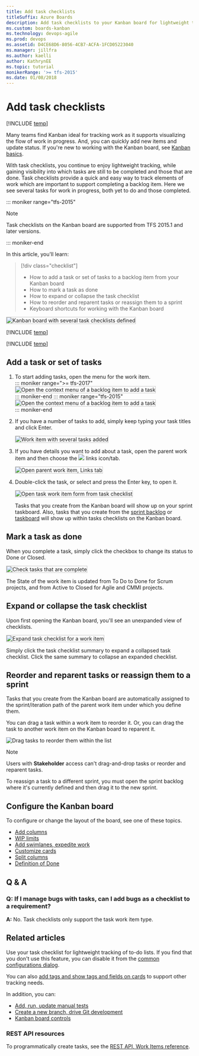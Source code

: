 ```yaml
---
title: Add task checklists
titleSuffix: Azure Boards
description: Add task checklists to your Kanban board for lightweight tracking when working in Azure Boards, Azure DevOps, & Team Foundation Server
ms.custom: boards-kanban 
ms.technology: devops-agile
ms.prod: devops
ms.assetid: D4CE68D6-8056-4CB7-ACFA-1FCD05223040 
ms.manager: jillfra
ms.author: kaelli
author: KathrynEE
ms.topic: tutorial
monikerRange: '>= tfs-2015'
ms.date: 01/08/2018
---
```



# Add task checklists

[!INCLUDE [temp](../_shared/version-vsts-tfs-2015-on.md)]


Many teams find Kanban ideal for tracking work as it supports visualizing the flow of work in progress. And, you can quickly add new items and update status. If you're new to working with the Kanban board, see [Kanban basics](kanban-basics.md).  

With task checklists, you continue to enjoy lightweight tracking, while gaining visibility into which tasks are still to be completed and those that are done. Task checklists provide a quick and easy way to track elements of work which are important to support completing a backlog item. Here we see several tasks for work in progress, both yet to do and those completed.  

::: moniker range="tfs-2015"

> [!NOTE]  
> Task checklists on the Kanban board are supported from TFS 2015.1 and later versions. 

::: moniker-end

In this article, you'll learn: 
> [!div class="checklist"]    
> * How to add a task or set of tasks to a backlog item from your Kanban board  
> * How to mark a task as done 
> * How to expand or collapse the task checklist  
> * How to reorder and reparent tasks or reassign them to a sprint
> * Keyboard shortcuts for working with the Kanban board 
  
<img src="_img/kanban-task-checklists.png" alt="Kanban board with several task checklists defined" style="border: 1px solid #C3C3C3;" />  


[!INCLUDE [temp](../_shared/prerequisites-kanban.md)]


[!INCLUDE [temp](../_shared/open-kanban-board.md)] 

## Add a task or set of tasks 

1. To start adding tasks, open the menu for the work item.  
	::: moniker range=">= tfs-2017"  
	<img src="_img/add-tasks-menu-options-vs-ts.png" alt="Open the context menu of a backlog item to add a task" style="border: 1px solid #C3C3C3;" />  
	::: moniker-end
	::: moniker range="tfs-2015"
	<img src="_img/kanban-board-add-task-checklist.png" alt="Open the context menu of a backlog item to add a task" style="border: 1px solid #C3C3C3;" />  
	::: moniker-end

2. If you have a number of tasks to add, simply keep typing your task titles and click Enter.   

	<img src="_img/kanban-board-task-checklists-added.png" alt="Work item with several tasks added" style="border: 1px solid #C3C3C3;" />  

3.	If you have details you want to add about a task, open the parent work item and then choose the ![ ](../_img/icons/icon-links-tab-wi.png) links icon/tab. 

	<img src="_img/add-task-checklist-open-task.png" alt="Open parent work item, Links tab" style="border: 1px solid #C3C3C3;" />  

4. Double-click the task, or select and press the Enter key, to open it.   

	<img src="_img/kanban-board-open-task-form.png" alt="Open task work item form from task checklist" style="border: 1px solid #C3C3C3;" />  

	Tasks that you create from the Kanban board will show up on your sprint taskboard. Also, tasks that you create from the [sprint backlog](../sprints/assign-work-sprint.md) or [taskboard](../sprints/task-board.md) will show up within tasks checklists on the Kanban board.  


## Mark a task as done 

When you complete a task, simply click the checkbox to change its status to Done or Closed. 

<img src="_img/kanban-check-done-tasks.png" alt="Check tasks that are complete" style="border: 1px solid #C3C3C3;" />  
 
The State of the work item is updated from To Do to Done for Scrum projects, and from Active to Closed for Agile and CMMI projects.  

## Expand or collapse the task checklist  

Upon first opening the Kanban board, you'll see an unexpanded view of checklists.

<img src="_img/kanban-board-first-open-collapsed-checklists.png" alt="Expand task checklist for a work item" style="border: 1px solid #C3C3C3;" /> 

Simply click the task checklist summary to expand a collapsed task checklist. Click the same summary to collapse an expanded checklist. 

## Reorder and reparent tasks or reassign them to a sprint

Tasks that you create from the Kanban board are automatically assigned to the sprint/iteration path of the parent work item under which you define them. 

You can drag a task within a work item to reorder it. Or, you can drag the task to another work item on the Kanban board to reparent it. 

![Drag tasks to reorder them within the list](_img/task-checklist-reorder-tasks.png)  

> [!NOTE]   
> Users with **Stakeholder** access can't drag-and-drop tasks or reorder and reparent tasks.

To reassign a task to a different sprint, you must open the sprint backlog where it's currently defined and then drag it to the new sprint.  

## Configure the Kanban board 
To configure or change the layout of the board, see one of these topics. 

* [Add columns](add-columns.md)  
* [WIP limits](wip-limits.md)  
* [Add swimlanes, expedite work](expedite-work.md)   
* [Customize cards](../../boards/boards/customize-cards.md)  
* [Split columns](split-columns.md)   
* [Definition of Done](definition-of-done.md)  

## Q & A

### Q: If I manage bugs with tasks, can I add bugs as a checklist to a requirement? 
**A:** No. Task checklists only support the task work item type. 
 

## Related articles  
Use your task checklist for lightweight tracking of to-do lists. If you find that you don't use this feature, you can disable it from the [common configurations dialog](../../boards/boards/customize-cards.md#annotations). 

You can also [add tags and show tags and fields on cards](../../boards/boards/customize-cards.md) to support other tracking needs.  

In addition, you can:  

- [Add, run, update manual tests](add-run-update-tests.md)
- [Create a new branch, drive Git development](../backlogs/connect-work-items-to-git-dev-ops.md)
- [Kanban board controls](kanban-board-controls.md)

### REST API resources
To programmatically create tasks, see the [REST API, Work Items reference](/rest/api/azure/devops/wit/work%20items).

